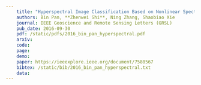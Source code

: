 ```yaml
---
    title: "Hyperspectral Image Classification Based on Nonlinear Spectral-Spatial Network"
    authors: Bin Pan, **Zhenwei Shi**, Ning Zhang, Shaobiao Xie
    journal: IEEE Geoscience and Remote Sensing Letters (GRSL)
    pub_date: 2016-09-30
    pdf: /static/pdfs/2016_bin_pan_hyperspectral.pdf
    arxiv: 
    code: 
    page: 
    demo: 
    paper: https://ieeexplore.ieee.org/document/7580567
    bibtex: /static/bib/2016_bin_pan_hyperspectral.txt
    data:
---
```

    